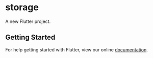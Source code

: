 # storage

A new Flutter project.

## Getting Started

For help getting started with Flutter, view our online
[documentation](https://flutter.io/).
